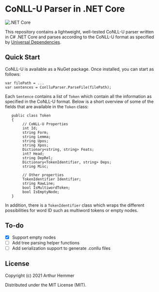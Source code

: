 # CoNLL-U Parser in .NET Core
![.NET Core](https://github.com/ArthurDevNL/CoNLLU-Parser/workflows/.NET%20Core/badge.svg?branch=main)

This repository contains a lightweight, well-tested CoNLL-U parser written in C# .NET Core and parses according to the CoNLL-U format as specified by [Universal Dependencies](https://universaldependencies.org/format.html).

## Quick Start

CoNLL-U is available as a NuGet package. Once installed, you can start as follows:

```
var filePath = ...
var sentences = ConlluParser.ParseFile(filePath);
```

Each `Sentence` contains a list of `Token` which contain all the information as specified in the CoNLL-U format. Below is a short overview of some of the fields that are available in the `Token` class:

```
   public class Token
   {
        // CoNLL-U Properties
        int Id;
        string Form;
        string Lemma;
        string Upos;
        string Xpos;
        Dictionary<string, string> Feats;
        int? Head;
        string DepRel;
        Dictionary<TokenIdentifier, string> Deps;
        string Misc;
        
        // Other properties
        TokenIdentifier Identifier;
        string RawLine;
        bool IsMultiwordToken;
        bool IsEmptyNode;
   }
```

In addition, there is a `TokenIdentifier` class which wraps the different possibilities for word ID such as multiword tokens or empty nodes.

## To-do
- [x] Support empty nodes
- [ ] Add tree parsing helper functions
- [ ] Add serialization support to generate .conllu files

## License

Copyright (c) 2021 Arthur Hemmer

Distributed under the MIT License (MIT).




